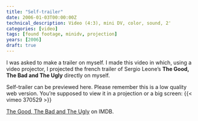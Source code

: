 ```yaml
---
title: "Self-trailer"
date: 2006-01-03T00:00:00Z
technical_description: Video (4:3), mini DV, color, sound, 2'
categories: [video]
tags: [found footage, minidv, projection]
years: [2006]
draft: true
---
```


I was asked to make a trailer on myself. I made this video in which, using a video projector, I projected the french trailer of Sergio Leone’s **The Good, The Bad and The Ugly** directly on myself.
<!--more-->

Self-trailer can be previewed here. Please remember this is a low quality web version. You’re supposed to view it in a projection or a big screen:
{{< vimeo 370529 >}}

[The Good, The Bad and The Ugly][1] on IMDB.

[1]: http://www.imdb.com/title/tt0060196
